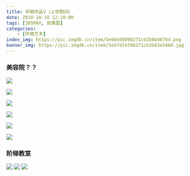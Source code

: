 ```yaml
---
title: 早期作品Ⅴ（上学期间）
date: 2018-10-10 12:18:00
tags: [3DSMAX, 效果图]
categories: 
	- [环境艺术]
index_img: https://pic.imgdb.cn/item/5e60e58098271cb2b8b467bd.png
banner_img: https://pic.imgdb.cn/item/5e5fd7e598271cb2b83e54b0.jpg
---
```




### 美容院？？

![](https://pic.imgdb.cn/item/5e60e42898271cb2b8b38496.png)

![](https://pic.imgdb.cn/item/5e60e42c98271cb2b8b3873a.png)

![](https://pic.imgdb.cn/item/5e60e42498271cb2b8b382e9.png)

![](https://pic.imgdb.cn/item/5e60e4a098271cb2b8b3cd51.png)

![](https://pic.imgdb.cn/item/5e60e4a598271cb2b8b3d12f.png)

![](https://pic.imgdb.cn/item/5e60e54898271cb2b8b4436d.png)

### 阶梯教室

![](https://pic.imgdb.cn/item/5e60e58098271cb2b8b467ad.png)
![](https://pic.imgdb.cn/item/5e60e58098271cb2b8b467b5.png)
![](https://pic.imgdb.cn/item/5e60e58098271cb2b8b467bd.png)
